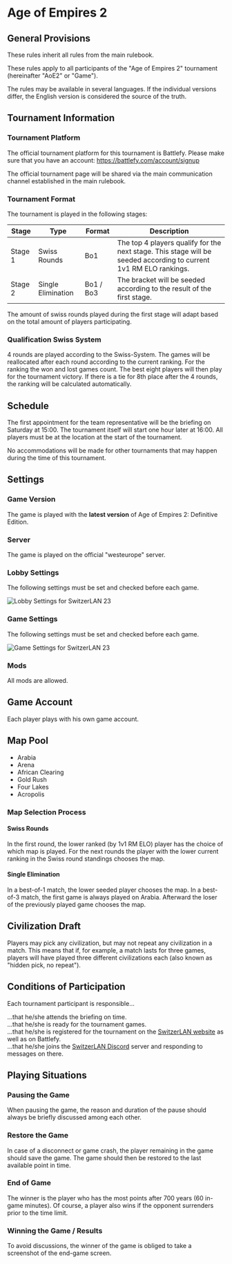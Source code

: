 # Age of Empires 2

## General Provisions

These rules inherit all rules from the main rulebook.

These rules apply to all participants of the "Age of Empires 2" tournament (hereinafter "AoE2" or "Game").

The rules may be available in several languages. If the individual versions differ, the English version is considered the source of the truth.

## Tournament Information

### Tournament Platform

The official tournament platform for this tournament is Battlefy.
Please make sure that you have an account: https://battlefy.com/account/signup

The official tournament page will be shared via the main communication channel established in the main rulebook.

### Tournament Format

The tournament is played in the following stages:

| Stage   | Type               | Format    | Description                                                                                                       |
|---------|--------------------|-----------|-------------------------------------------------------------------------------------------------------------------|
| Stage 1 | Swiss Rounds       | Bo1       | The top 4 players qualify for the next stage. This stage will be seeded according to current 1v1 RM ELO rankings. |
| Stage 2 | Single Elimination | Bo1 / Bo3 | The bracket will be seeded according to the result of the first stage.                                            |

The amount of swiss rounds played during the first stage will adapt based on the total amount of players participating.

### Qualification Swiss System

4 rounds are played according to the Swiss-System. The games will be reallocated after each round according to the
current ranking. For the ranking the won and lost games count. The best eight players will then play for the tournament
victory. If there is a tie for 8th place after the 4 rounds, the ranking will be calculated automatically.

## Schedule

The first appointment for the team representative will be the briefing on Saturday at 15:00.
The tournament itself will start one hour later at 16:00.
All players must be at the location at the start of the tournament.

No accommodations will be made for other tournaments that may happen during the time of this tournament.

## Settings

### Game Version

The game is played with the **latest version** of Age of Empires 2: Definitive Edition.

### Server

The game is played on the official "westeurope" server.

### Lobby Settings

The following settings must be set and checked before each game.

![Lobby Settings for SwitzerLAN 23](https://cdn.discordapp.com/attachments/592823339643437056/1158747859139710987/lobby_settings.png "Lobby Settings")

### Game Settings

The following settings must be set and checked before each game.

![Game Settings for SwitzerLAN 23](https://cdn.discordapp.com/attachments/592823339643437056/1158747858854482022/game_settings.png "Game Settings")

### Mods

All mods are allowed.

## Game Account

Each player plays with his own game account.

## Map Pool

* Arabia
* Arena
* African Clearing
* Gold Rush
* Four Lakes
* Acropolis

### Map Selection Process

#### Swiss Rounds

In the first round, the lower ranked (by 1v1 RM ELO) player has the choice of which map is played.
For the next rounds the player with the lower current ranking in the Swiss round standings chooses the map.

#### Single Elimination

In a best-of-1 match, the lower seeded player chooses the map.
In a best-of-3 match, the first game is always played on Arabia.
Afterward the loser of the previously played game chooses the map.

## Civilization Draft

Players may pick any civilization, but may not repeat any civilization in a match. This means that if, for example,
a match lasts for three games, players will have played three different civilizations each (also known as "hidden pick,
no repeat").

## Conditions of Participation

Each tournament participant is responsible...

...that he/she attends the briefing on time.  
...that he/she is ready for the tournament games.  
...that he/she is registered for the tournament on the [SwitzerLAN website](https://switzerlan.ch/turnier/?id=287) as well as on Battlefy.  
...that he/she joins the [SwitzerLAN Discord](https://discord.com/invite/AwJb9mF) server and responding to messages on there.

## Playing Situations

### Pausing the Game

When pausing the game, the reason and duration of the pause should always be briefly discussed among each other.

### Restore the Game

In case of a disconnect or game crash, the player remaining in the game should save the game. The game should then be
restored to the last available point in time.

### End of Game

The winner is the player who has the most points after 700 years (60 in-game minutes). Of course, a player also wins if
the opponent surrenders prior to the time limit.

### Winning the Game / Results

To avoid discussions, the winner of the game is obliged to take a screenshot of the end-game screen.
